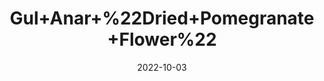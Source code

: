 ---
title: 'Gul+Anar+%22Dried+Pomegranate+Flower%22'
date: '2022-10-03' 
metatag: '' 
inventory: '0' 
draft: false 
# meta description 
shortDescripton: 'It+controls+Blood+Sugar+Level+and+helps+Boost+Immunity.'
description: 'Herb'
longdescription: ''
featured: True
# product Price
price: '30.0'
# Product Short Description
shortDescription: 'It+controls+Blood+Sugar+Level+and+helps+Boost+Immunity.'
productID: '608D5EFE-962C-ED11-9968-005056B3A416'
type: 'products'
category: 'Herb' 
thumnailproduct: 'https://eraconnect.blob.core.windows.net/product-images/aminsaddiquidawakhana/608D5EFE-962C-ED11-9968-005056B3A416.webp' 
images:
  - image: 'https://eraconnect.blob.core.windows.net/product-images/aminsaddiquidawakhana/608D5EFE-962C-ED11-9968-005056B3A416.webp'  
Variants:
---